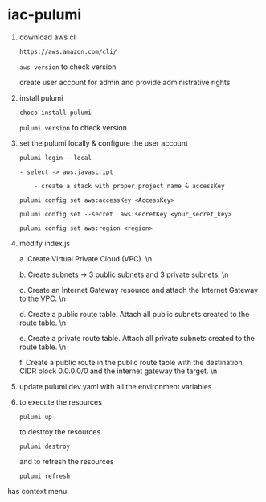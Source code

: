 # iac-pulumi

 

1.  download aws cli

    ```https://aws.amazon.com/cli/```

    ```aws version``` to check version

 

    create user account for admin and provide administrative rights

 

2. install pulumi

    ```choco install pulumi```

    ```pulumi version``` to check version

 

3. set the pulumi locally & configure the user account

    ```pulumi login --local```

       - select -> aws:javascript

           - create a stack with proper project name & accessKey

    ```pulumi config set aws:accessKey <AccessKey>```

    ```pulumi config set --secret  aws:secretKey <your_secret_key>```

    ```pulumi config set aws:region <region>```

 

4. modify index.js

    a. Create Virtual Private Cloud (VPC). \n

    b. Create subnets -> 3 public subnets and 3 private subnets. \n

    c. Create an Internet Gateway resource and attach the Internet Gateway to the VPC. \n

    d. Create a public route table. Attach all public subnets created to the route table. \n

    e. Create a private route table. Attach all private subnets created to the route table. \n

    f. Create a public route in the public route table with the destination CIDR block 0.0.0.0/0 and the internet gateway the target. \n

 

5. update pulumi.dev.yaml with all the environment variables

 

6. to execute the resources

    ```pulumi up```

    to destroy the resources

    ```pulumi destroy```

    and to refresh the resources

    ```pulumi refresh```

has context menu

